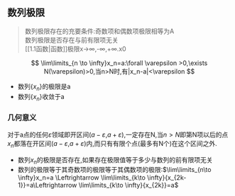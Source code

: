 ## 数列极限
> 数列极限存在的充要条件:奇数项和偶数项极限相等为A  
> 数列极限是否存在与前有限项无关  
> [[1.1函数|函数]]极限x→∞,-∞,+∞.x0
>

$$
\lim\limits_{n \to \infty}x_n=a:\forall \varepsilon >0,\exists N(\varepsilon)>0,当n>N时,有|x_n-a|<\varepsilon
$$

- 数列$\{x_n\}$的极限是a
- 数列$\{x_n\}$收敛于a

### 几何意义

对于a点的任何$\varepsilon$领域即开区间($a-\varepsilon$,$a+\varepsilon$),一定存在N,当$n>N$即第N项以后的点$x_n$都落在开区间($a-\varepsilon$,$a+\varepsilon$)内,而只有有限个点(最多有N个)在这个区间之外.

- 数列${x_n}$的极限是否存在,如果存在极限值等于多少与数列的前有限项无关
- 数列的极限等于其奇数项的极限等于其偶数项的极限:$\lim\limits_{n\to \infty}x_n=a \Leftrightarrow \lim\limits_{k\to \infty}{x_{2k-1}}=a\Leftrightarrow \lim\limits_{k\to \infty}{x_{2k}}=a$
 
